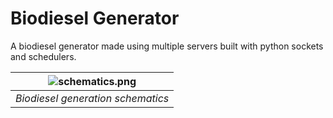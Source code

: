 # Biodiesel Generator
A biodiesel generator made using multiple servers built with python sockets and schedulers.

| ![schematics.png](https://user-images.githubusercontent.com/63318342/167748790-e73635fc-cfe5-4cf0-b83e-5c847e6c633c.png) | 
|:--:| 
| *Biodiesel generation schematics* |
